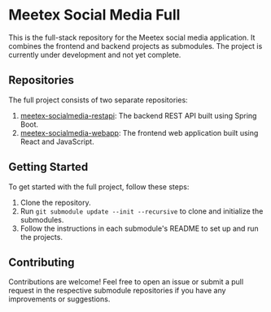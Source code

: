 # Meetex Social Media Full

This is the full-stack repository for the Meetex social media application. It combines the frontend and backend projects as submodules. The project is currently under development and not yet complete.

## Repositories

The full project consists of two separate repositories:

1. [meetex-socialmedia-restapi](https://github.com/cyboranf/meetex-socialmedia-restapi): The backend REST API built using Spring Boot.
2. [meetex-socialmedia-webapp](https://github.com/cyboranf/meetex-socialmedia-webapp): The frontend web application built using React and JavaScript.

## Getting Started

To get started with the full project, follow these steps:

1. Clone the repository.
2. Run `git submodule update --init --recursive` to clone and initialize the submodules.
3. Follow the instructions in each submodule's README to set up and run the projects.

## Contributing

Contributions are welcome! Feel free to open an issue or submit a pull request in the respective submodule repositories if you have any improvements or suggestions.


